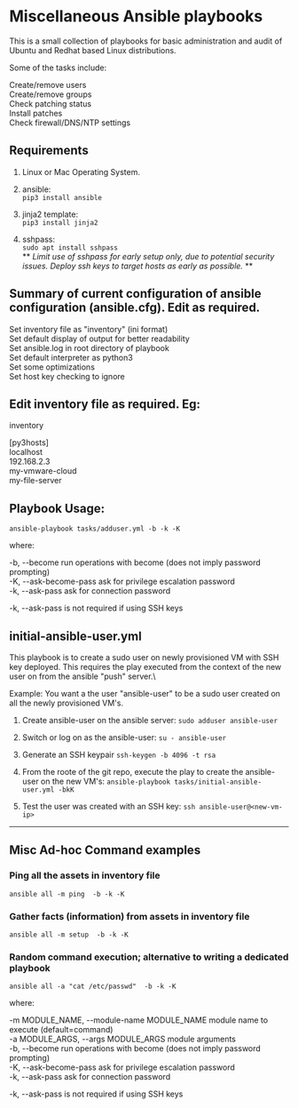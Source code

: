 # Miscellaneous Ansible playbooks

This is a small collection of playbooks for basic administration and audit of Ubuntu and Redhat based Linux distributions.

Some of the tasks include:

Create/remove users\
Create/remove groups\
Check patching status\
Install patches\
Check firewall/DNS/NTP settings

## Requirements

1) Linux or Mac Operating System.

2) ansible:\
````pip3 install ansible````

3) jinja2 template:\
````pip3 install jinja2````

4) sshpass:\
````sudo apt install sshpass````\
** *Limit use of sshpass for early setup only, due to potential security issues.  Deploy ssh keys to target hosts as early as possible.* **

## Summary of current configuration of ansible configuration (ansible.cfg). Edit as required.
Set inventory file as "inventory" (ini format)\
Set default display of output for better readability\
Set ansible.log in root directory of playbook\
Set default interpreter as python3\
Set some optimizations\
Set host key checking to ignore


## Edit inventory file as required.  Eg:

inventory 

[py3hosts]\
localhost\
192.168.2.3\
my-vmware-cloud\
my-file-server


## Playbook Usage:

````ansible-playbook tasks/adduser.yml -b -k -K````

where:

-b, --become                                  run operations with become (does not imply password prompting)\
-K, --ask-become-pass                         ask for privilege escalation password\
-k, --ask-pass                                ask for connection password

-k, --ask-pass is not required if using SSH keys


## initial-ansible-user.yml

This playbook is to create a sudo user on newly provisioned VM with SSH key deployed.
This requires the play executed from the context of the new user on from the ansible "push" server.\

Example: You want a the user "ansible-user" to be a sudo user created on all the newly provisioned VM's.

1) Create ansible-user on the ansible server:
````sudo adduser ansible-user````

2) Switch or log on as the ansible-user:
````su - ansible-user````

3) Generate an SSH keypair
````ssh-keygen -b 4096 -t rsa````

4) From the roote of the git repo, execute the play to create the ansible-user on the new VM's:
````ansible-playbook tasks/initial-ansible-user.yml -bkK````

5) Test the user was created with an SSH key:
````ssh ansible-user@<new-vm-ip>````





******************************************************************************


## Misc Ad-hoc Command examples

### Ping all the assets in inventory file
````ansible all -m ping  -b -k -K````

### Gather facts (information) from assets in inventory file
````ansible all -m setup  -b -k -K````

### Random command execution; alternative to writing a dedicated playbook
````ansible all -a "cat /etc/passwd"  -b -k -K````


where:

-m MODULE_NAME, --module-name MODULE_NAME     module name to execute (default=command)\
-a MODULE_ARGS, --args MODULE_ARGS            module arguments\
-b, --become                                  run operations with become (does not imply password prompting)\
-K, --ask-become-pass                         ask for privilege escalation password\
-k, --ask-pass                                ask for connection password

-k, --ask-pass is not required if using SSH keys
